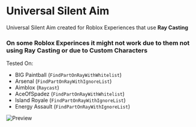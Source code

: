 # Universal Silent Aim
Universal Silent Aim created for Roblox Experiences that use **Ray Casting**

### On some Roblox Experinces it **might** not work due to them **not using Ray Casting** or due to **Custom Characters**

Tested On:
* BIG Paintball (`FindPartOnRayWithWhitelist`)
* Arsenal (`FindPartOnRayWithIgnoreList`)
* Aimblox (`Raycast`)
* AceOfSpadez (`FindPartOnRayWithWhitelist`)
* Island Royale (`FindPartOnRayWithIgnoreList`)
* Energy Assault (`FindPartOnRayWithIgnoreList`)

![Preview](https://i.vgy.me/6ZFrqC.png)
